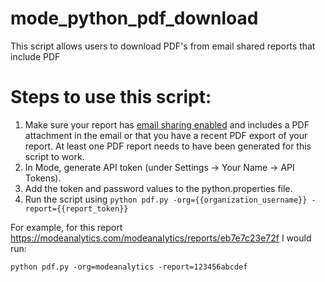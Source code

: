 # mode_python_pdf_download
This script allows users to download PDF's from email shared reports that include PDF


# Steps to use this script:

1.  Make sure your report has <a href="https://help.modeanalytics.com/articles/share-via-email/">email sharing enabled</a> and includes a PDF attachment in the email or that you have a recent PDF export of your report. At least one PDF report needs to have been generated for this script to work.
2.  In Mode, generate API token (under Settings -> Your Name -> API Tokens).
3.  Add the token and password values to the python.properties file.
4.  Run the script using `python pdf.py -org={{organization_username}} -report={{report_token}}`

For example, for this report https://modeanalytics.com/modeanalytics/reports/eb7e7c23e72f I would run:

`python pdf.py -org=modeanalytics -report=123456abcdef`


